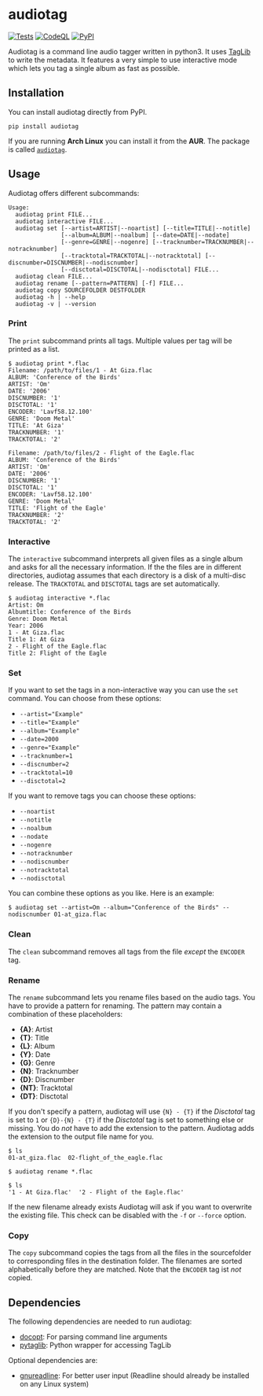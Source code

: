 # audiotag
[![Tests](https://github.com/Popkornium18/audiotag/actions/workflows/tests.yml/badge.svg)](https://github.com/Popkornium18/audiotag/actions/workflows/tests.yml)
[![CodeQL](https://github.com/Popkornium18/audiotag/actions/workflows/codeql-analysis.yml/badge.svg)](https://github.com/Popkornium18/audiotag/actions/workflows/codeql-analysis.yml)
[![PyPI](https://github.com/Popkornium18/audiotag/actions/workflows/python-publish.yml/badge.svg)](https://github.com/Popkornium18/audiotag/actions/workflows/python-publish.yml)

Audiotag is a command line audio tagger written in python3.
It uses [TagLib](http://taglib.org/) to write the metadata.
It features a very simple to use interactive mode which lets you tag a single album as fast as possible.

## Installation

You can install audiotag directly from PyPI.

```
pip install audiotag
```

If you are running **Arch Linux** you can install it from the **AUR**. The package is called [`audiotag`](https://aur.archlinux.org/packages/audiotag/).

## Usage

Audiotag offers different subcommands:

```
Usage:
  audiotag print FILE...
  audiotag interactive FILE...
  audiotag set [--artist=ARTIST|--noartist] [--title=TITLE|--notitle]
               [--album=ALBUM|--noalbum] [--date=DATE|--nodate]
               [--genre=GENRE|--nogenre] [--tracknumber=TRACKNUMBER|--notracknumber]
               [--tracktotal=TRACKTOTAL|--notracktotal] [--discnumber=DISCNUMBER|--nodiscnumber]
               [--disctotal=DISCTOTAL|--nodisctotal] FILE...
  audiotag clean FILE...
  audiotag rename [--pattern=PATTERN] [-f] FILE...
  audiotag copy SOURCEFOLDER DESTFOLDER
  audiotag -h | --help
  audiotag -v | --version
```

### Print

The `print` subcommand prints all tags.
Multiple values per tag will be printed as a list.

```
$ audiotag print *.flac
Filename: /path/to/files/1 - At Giza.flac
ALBUM: 'Conference of the Birds'
ARTIST: 'Om'
DATE: '2006'
DISCNUMBER: '1'
DISCTOTAL: '1'
ENCODER: 'Lavf58.12.100'
GENRE: 'Doom Metal'
TITLE: 'At Giza'
TRACKNUMBER: '1'
TRACKTOTAL: '2'

Filename: /path/to/files/2 - Flight of the Eagle.flac
ALBUM: 'Conference of the Birds'
ARTIST: 'Om'
DATE: '2006'
DISCNUMBER: '1'
DISCTOTAL: '1'
ENCODER: 'Lavf58.12.100'
GENRE: 'Doom Metal'
TITLE: 'Flight of the Eagle'
TRACKNUMBER: '2'
TRACKTOTAL: '2'
```

### Interactive

The `interactive` subcommand interprets all given files as a single album and asks for all the necessary information.
If the the files are in different directories, audiotag assumes that each directory is a disk of a multi-disc release.
The `TRACKTOTAL` and `DISCTOTAL` tags are set automatically.

```
$ audiotag interactive *.flac
Artist: Om
Albumtitle: Conference of the Birds
Genre: Doom Metal
Year: 2006
1 - At Giza.flac
Title 1: At Giza
2 - Flight of the Eagle.flac
Title 2: Flight of the Eagle
```

### Set

If you want to set the tags in a non-interactive way you can use the `set` command.
You can choose from these options:

*  `--artist="Example"`
*  `--title="Example"`
*  `--album="Example"`
*  `--date=2000`
*  `--genre="Example"`
*  `--tracknumber=1`
*  `--discnumber=2`
*  `--tracktotal=10`
*  `--disctotal=2`

If you want to remove tags you can choose these options:

*  `--noartist`
*  `--notitle`
*  `--noalbum`
*  `--nodate`
*  `--nogenre`
*  `--notracknumber`
*  `--nodiscnumber`
*  `--notracktotal`
*  `--nodisctotal`

You can combine these options as you like.
Here is an example:

```
$ audiotag set --artist=Om --album="Conference of the Birds" --nodiscnumber 01-at_giza.flac
```

### Clean

The `clean` subcommand removes all tags from the file _except_ the `ENCODER` tag.

### Rename

The `rename` subcommand lets you rename files based on the audio tags.
You have to provide a pattern for renaming.
The pattern may contain a combination of these placeholders:

* **{A}**:  Artist
* **{T}**:  Title
* **{L}**:  Album
* **{Y}**:  Date
* **{G}**:  Genre
* **{N}**:  Tracknumber
* **{D}**:  Discnumber
* **{NT}**:  Tracktotal
* **{DT}**:  Disctotal

If you don't specify a pattern, audiotag will use `{N} - {T}` if the _Disctotal_ tag is set to `1` or `{D}-{N} - {T}` if the _Disctotal_ tag is set to something else or missing.
You do _not_ have to add the extension to the pattern.
Audiotag adds the extension to the output file name for you.

```
$ ls
01-at_giza.flac  02-flight_of_the_eagle.flac

$ audiotag rename *.flac

$ ls
'1 - At Giza.flac'  '2 - Flight of the Eagle.flac'
```

If the new filename already exists Audiotag will ask if you want to overwrite the existing file. This check can be disabled with the `-f` or `--force` option.

### Copy
The `copy` subcommand copies the tags from all the files in the sourcefolder to corresponding files in the destination folder.
The filenames are sorted alphabetically before they are matched.
Note that the `ENCODER` tag ist _not_ copied.

## Dependencies

The following dependencies are needed to run audiotag:

* [docopt](https://pypi.org/project/docopt/): For parsing command line arguments
* [pytaglib](https://pypi.org/project/pytaglib/): Python wrapper for accessing TagLib

Optional dependencies are:
* [gnureadline](https://pypi.org/project/gnureadline/): For better user input (Readline should already be installed on any Linux system)
